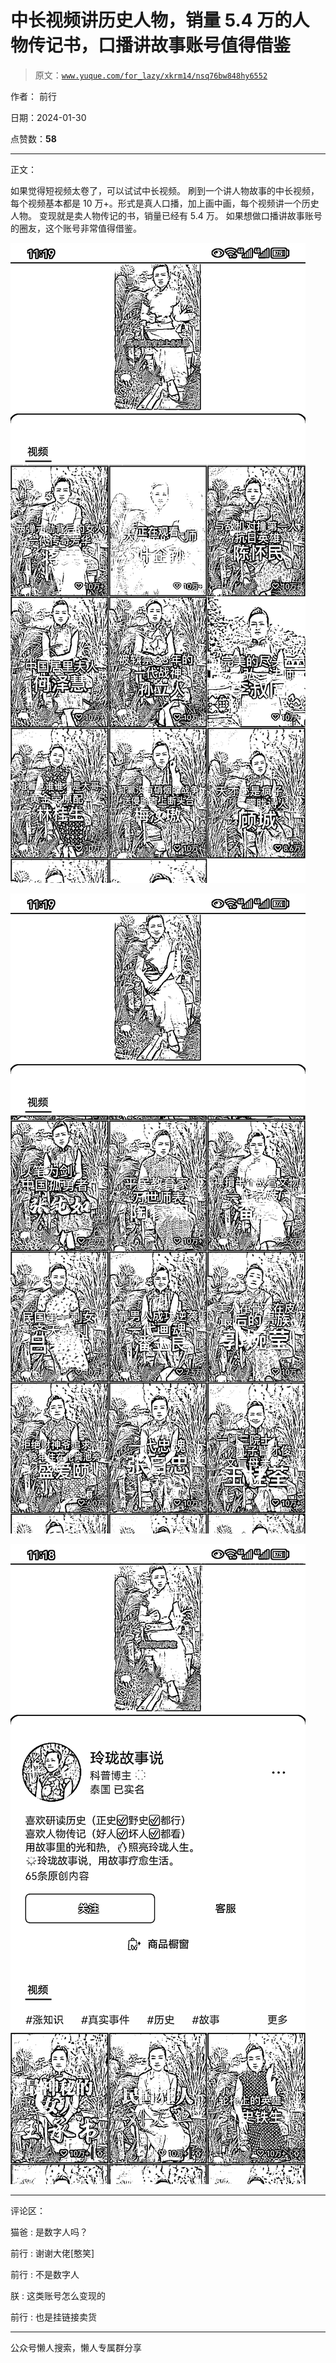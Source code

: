 # 中长视频讲历史人物，销量 5.4 万的人物传记书，口播讲故事账号值得借鉴

> 原文：[`www.yuque.com/for_lazy/xkrm14/nsq76bw848hy6552`](https://www.yuque.com/for_lazy/xkrm14/nsq76bw848hy6552)

作者： 前行

日期：2024-01-30

点赞数：**58**

* * *

正文：

如果觉得短视频太卷了，可以试试中长视频。 刷到一个讲人物故事的中长视频，每个视频基本都是 10 万+。形式是真人口播，加上画中画，每个视频讲一个历史人物。
变现就是卖人物传记的书，销量已经有 5.4 万。 如果想做口播讲故事账号的圈友，这个账号非常值得借鉴。

![](img/f8b100b22496351d405b6a2b60fd8e99.png)

![](img/4feecc63acbd5eda0a265d7735700e30.png)

![](img/66ba4f8b5fdce6096ca71d017a83df5d.png)

* * *

评论区：

猫爸 : 是数字人吗？

前行 : 谢谢大佬[憨笑]

前行 : 不是数字人

朕 : 这类账号怎么变现的

前行 : 也是挂链接卖货

* * *

公众号懒人搜索，懒人专属群分享